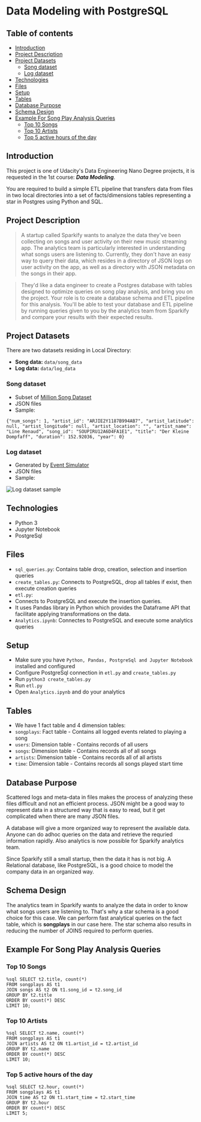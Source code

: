 # Data Modeling with PostgreSQL

## Table of contents
- [Introduction](#introduction)
- [Project Description](#project-description)
- [Project Datasets](#project-datasets)
  * [Song dataset](#song-dataset)
  * [Log dataset](#log-dataset)
- [Technologies](#technologies)
- [Files](#files)
- [Setup](#setup)
- [Tables](#tables)
- [Database Purpose](#database-purpose)
- [Schema Design](#schema-design)
- [Example For Song Play Analysis Queries](#example-for-song-play-analysis-queries)
  * [Top 10 Songs](#top-10-songs)
  * [Top 10 Artists](#top-10-artists)
  * [Top 5 active hours of the day](#top-5-active-hours-of-the-day)

## Introduction
This project is one of Udacity's Data Engineering Nano Degree projects\, it is requested in the 1st course: ***Data Modeling***.

You are required to build a simple ETL pipeline that transfers data from files in two local directories into a set of facts/dimensions tables representing a star in Postgres using Python and SQL.

## Project Description
>A startup called Sparkify wants to analyze the data they've been collecting on songs and user activity on their new music streaming app. The analytics team is particularly interested in understanding what songs users are listening to. Currently, they don't have an easy way to query their data, which resides in a directory of JSON logs on user activity on the app, as well as a directory with JSON metadata on the songs in their app.

>They'd like a data engineer to create a Postgres database with tables designed to optimize queries on song play analysis, and bring you on the project. Your role is to create a database schema and ETL pipeline for this analysis. You'll be able to test your database and ETL pipeline by running queries given to you by the analytics team from Sparkify and compare your results with their expected results.

## Project Datasets
There are two datasets residing in Local Directory:

- **Song data:** `data/song_data`
- **Log data:** `data/log_data`

### Song dataset
- Subset of [Million Song Dataset](http://millionsongdataset.com/)
- JSON files
- Sample:

```{"num_songs": 1, "artist_id": "ARJIE2Y1187B994AB7", "artist_latitude": null, "artist_longitude": null, "artist_location": "", "artist_name": "Line Renaud", "song_id": "SOUPIRU12A6D4FA1E1", "title": "Der Kleine Dompfaff", "duration": 152.92036, "year": 0}```

### Log dataset
- Generated by [Event Simulator](https://github.com/Interana/eventsim)
- JSON files
- Sample:

![Log dataset sample](assets/log-data.png "Log Dataset Sample")

## Technologies
- Python 3
- Jupyter Notebook
- PostgreSql

## Files
 - `sql_queries.py`: Contains table drop\, creation, selection and insertion queries
 - `create_tables.py`: Connects to PostgreSQL\, drop all tables if exist\, then execute creation queries
 - `etl.py`: 
  - Connects to PostgreSQL and execute the insertion queries. 
  - It uses Pandas library in Python which provides the Dataframe API that facilitate applying  transformations on the data. 
 - `Analytics.ipynb`: Connectes to PostgreSQL and execute some analytics queries

## Setup
- Make sure you have `Python, Pandas, PostgreSql and Jupyter Notebook` installed and configured
- Configure PostgreSql connection in `etl.py` and `create_tables.py`
- Run `python3 create_tables.py`
- Run `etl.py`
- Open `Analytics.ipynb` and do your analytics

## Tables
- We have 1 fact table and 4 dimension tables:
 - `songplays`: Fact table - Contains all logged events related to playing a song
 - `users`: Dimension table - Contains records of all users
 - `songs`: Dimension table - Contains records all of all songs
 - `artists`: Dimension table - Contains records all of all artists
 - `time`: Dimension table - Contains records all songs played start time

## Database Purpose

Scattered logs and meta-data in files makes the process of analyzing these files difficult and not an efficient process. JSON might be a good way to represent data in a structured way that is easy to read\, but it get complicated when there are many JSON files.   
   
A database will give a more organized way to represent the available data. Anyone can do adhoc queries on the data and retrieve the requried information rapidly. Also analytics is now possible for Sparkify analytics team.    
   
Since Sparkify still a small startup\, then the data it has is not big. A Relational database, like PostgreSQL, is a good choice to model the company data in an organized way.   
   
## Schema Design   

The analytics team in Sparkify wants to analyze the data in order to know what songs users are listening to. That's why a star schema is a good choice for this case. We can perform fast analytical queries on the fact table\, which is **songplays** in our case here. The star schema also results in reducing the number of JOINS required to perform queries.   
   
## Example For Song Play Analysis Queries

### Top 10 Songs
    %sql SELECT t2.title, count(*) 
    FROM songplays AS t1 
    JOIN songs AS t2 ON t1.song_id = t2.song_id 
    GROUP BY t2.title 
    ORDER BY count(*) DESC 
    LIMIT 10;

### Top 10 Artists
    %sql SELECT t2.name, count(*) 
    FROM songplays AS t1 
    JOIN artists AS t2 ON t1.artist_id = t2.artist_id 
    GROUP BY t2.name 
    ORDER BY count(*) DESC 
    LIMIT 10;
    
### Top 5 active hours of the day
    %sql SELECT t2.hour, count(*) 
    FROM songplays AS t1 
    JOIN time AS t2 ON t1.start_time = t2.start_time 
    GROUP BY t2.hour 
    ORDER BY count(*) DESC 
    LIMIT 5;


